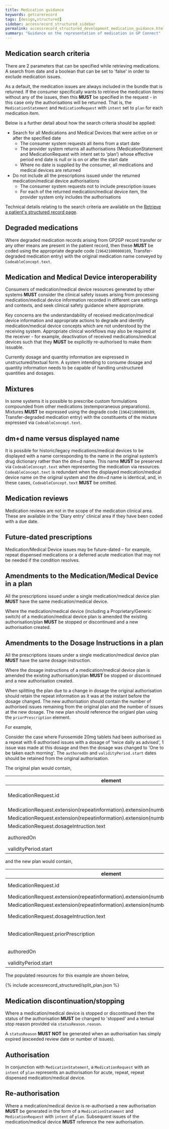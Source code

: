 ```yaml
---
title: Medication guidance
keywords: getcarerecord
tags: [design,structured]
sidebar: accessrecord_structured_sidebar
permalink: accessrecord_structured_development_medication_guidance.html
summary: "Guidance on the representation of medication in GP Connect"
---
```

## Medication search criteria ###

There are 2 parameters that can be specified while retrieving medications. A search from date and a boolean that can be set to 'false' in order to exclude medication issues.

As a default, the medication issues are always included in the bundle that is returned. If the consumer specifically wants to retrieve the medication items without any of the issues, then this **MUST** be specified in the request - in this case only the authorisations will be returned. That is, the `MedicationStatement` and `MedicationRequest` with `intent` set to `plan` for each medication item.

Below is a further detail about how the search criteria should be applied:

* Search for all Medications and Medical Devices that were active on or after the specified date
     * The consumer system requests all items from a start date
     * The provider system returns all authorisations (MedicationStatement and MedicationRequest with intent set to ‘plan’) whose effective period end date is null or is on or after the start date
     * Where no date is supplied by the consumer, all medications and medical devices are returned
* Do not include all the prescriptions issued under the returned medication/medical device authorisations
     * The consumer system requests not to include prescription issues
     * For each of the returned medication/medical device item, the provider system only includes the authorisations

Technical details relating to the search criteria are available on the [Retrieve a patient's structured record page](accessrecord_structured_development_retrieve_patient_record.html).

## Degraded medications

Where degraded medication records arising from GP2GP record transfer or any other means are present in the patient record, then these **MUST** be coded using the appropriate degrade code (`196421000000109`, Transfer-degraded medication entry) with the original medication name conveyed by `CodeableConcept.text`.

## Medication and Medical Device interoperability

Consumers of medication/medical device resources generated by other systems **MUST** consider the clinical safety issues arising from processing medication/medical device information recorded in different care settings and contexts, and seek clinical safety guidance where appropriate.

Key concerns are the understandability of received medication/medical device information and appropriate actions to degrade and identify medication/medical device concepts which are not understood by the receiving system. Appropriate clinical workflows may also be required at the receiver - for example, deactivation of received medications/medical devices such that they **MUST** be explicitly re-authorised to make them issuable.

Currently dosage and quantity information are expressed in unstructured/textual form. A system intending to consume dosage and quantity information needs to be capable of handling unstructured quantities and dosages.

## Mixtures

In some systems it is possible to prescribe custom formulations compounded from other medications (extemporaneous preparations). Mixtures **MUST** be expressed using the degrade code (`196421000000109`, Transfer-degraded medication entry) with the constituents of the mixture expressed via `CodeableConcept.text`.

## dm+d name versus displayed name

It is possible for historic/legacy medications/medical devices to be displayed with a name corresponding to the name in the original system’s drug dictionary rather than the dm+d name. This name **MUST** be preserved via `CodeableConcept.text` when representing the medication via resources. `CodeableConcept.text` is redundant when the displayed medication/medical device name on the original system and the dm+d name is identical, and, in these cases, `CodeableConcept.text` **MUST** be omitted.

## Medication reviews

Medication reviews are not in the scope of the medication clinical area. These are available in the 'Diary entry' clinical area if they have been coded with a due date.

## Future-dated prescriptions

Medication/Medical Device issues may be future-dated – for example, repeat dispensed medications or a deferred acute medication that may not be needed if the condition resolves.

## Amendments to the Medication/Medical Device in a plan

All the prescriptions issued under a single medication/medical device plan **MUST** have the same medication/medical device.

Where the medication/medical device (including a Proprietary/Generic switch) of a medication/medical device plan is amended the existing authorisation/plan **MUST** be stopped or discontinued and a new authorisation created.

## Amendments to the Dosage Instructions in a plan

All the prescriptions issues under a single medication/medical device plan **MUST** have the same dosage instruction.

Where the dosage instructions of a medication/medical device plan is amended the existing authorisation/plan **MUST** be stopped or discontinued and a new authorisation created.

When splitting the plan due to a change in dosage the original authorisation should retain the repeat information as it was at the instant before the dosage changed. The new authorisation should contain the number of authorised issues remaining from the original plan and the number of issues at the new dosage. The new plan should reference the origianl plan using the `priorPrescription` element.

For example,

Consider the case where Furosemide 20mg tablets had been authorised as a repeat with 6 authorised issues with a dosage of 'twice daily as advised', 1 issue was made at this dosage and then the dosage was changed to 'One to be taken each morning'. The `authoredOn` and `validityPeriod.start` dates should be retained from the original authorisation.

The original plan would contain,

|element|value|
| ------ | ------ |
|MedicationRequest.id | E9881EF6-EF3A-4556-9202-A437C5E31128-HD-1|
|MedicationRequest.extension(repeatinformation).extension(numberOfRepeatsAllowed) | 6 |
|MedicationRequest.extension(repeatinformation).extension(numberOfRepeatsIssued) | 1 |
|MedicationRequest.dosageIntruction.text | 'twice daily as advised' |
|authoredOn | 2020-12-21T10:59:37.493+00:00 |
|validityPeriod.start | 2020-12-21 |

and the new plan would contain,

|element|value|
| ------ | ------ |
|MedicationRequest.id | E9881EF6-EF3A-4556-9202-A437C5E31128 |
|MedicationRequest.extension(repeatinformation).extension(numberOfRepeatsAllowed) | 5 |
|MedicationRequest.extension(repeatinformation).extension(numberOfRepeatsIssued) | 0 |
|MedicationRequest.dosageIntruction.text | 'One to be taken each morning' |
|MedicationRequest.priorPrescription | E9881EF6-EF3A-4556-9202-A437C5E31128-HD-1 |
|authoredOn | 2020-12-21T10:59:37.493+00:00 |
|validityPeriod.start | 2020-12-21 |

The populated resources for this example are shown below,

{% include accessrecord_structured/split_plan.json %}

## Medication discontinuation/stopping

Where a medication/medical device is stopped or discontinued then the status of the authorisation **MUST** be changed to 'stopped' and a textual stop reason provided via `statusReason.reason`.

A `statusReason` **MUST NOT** be generated when an authorisation has simply expired (exceeded review date or number of issues).

## Authorisation

In conjunction with `MedicationStatement`, a `MedicationRequest` with an `intent` of `plan` represents an authorisation for acute, repeat, repeat dispensed medication/medical device.

## Re-authorisation

Where a medication/medical device is re-authorised a new authorisation **MUST** be generated in the form of a `MedicationStatement` and `MedicationRequest` with `intent` of `plan`. Subsequent issues of the medication/medical device **MUST** reference the new authorisation.
